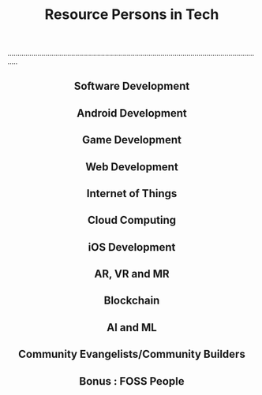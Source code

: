 # <center>Resource Persons in Tech</center>
\
\
.................................................................................................................................
## <center>Software Development</center>

## <center>Android Development</center>

## <center>Game Development</center>

## <center>Web Development</center>

## <center>Internet of Things</center>

## <center>Cloud Computing</center>

## <center>iOS Development</center>

## <center>AR, VR and MR</center>

## <center>Blockchain</center>

## <center>AI and ML</center>

## <center>Community Evangelists/Community Builders</center>

## <center> Bonus : FOSS People</center> 
